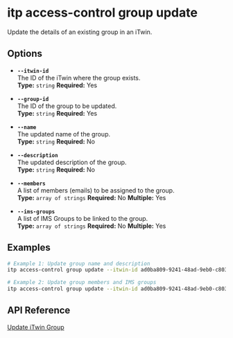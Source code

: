 # itp access-control group update

Update the details of an existing group in an iTwin.

## Options

- **`--itwin-id`**  
  The ID of the iTwin where the group exists.  
  **Type:** `string` **Required:** Yes

- **`--group-id`**  
  The ID of the group to be updated.  
  **Type:** `string` **Required:** Yes

- **`--name`**  
  The updated name of the group.  
  **Type:** `string` **Required:** No

- **`--description`**  
  The updated description of the group.  
  **Type:** `string` **Required:** No

- **`--members`**  
  A list of members (emails) to be assigned to the group.  
  **Type:** `array of strings` **Required:** No **Multiple:** Yes

- **`--ims-groups`**  
  A list of IMS Groups to be linked to the group.  
  **Type:** `array of strings` **Required:** No **Multiple:** Yes

## Examples

```bash
# Example 1: Update group name and description
itp access-control group update --itwin-id ad0ba809-9241-48ad-9eb0-c8038c1a1d51 --group-id bf4d8b36-25d7-4b72-b38b-12c1f0325f42 --name "Updated Engineering Team" --description "Updated description"

# Example 2: Update group members and IMS groups
itp access-control group update --itwin-id ad0ba809-9241-48ad-9eb0-c8038c1a1d51 --group-id bf4d8b36-25d7-4b72-b38b-12c1f0325f42 --members john.doe@example.com --members jane.doe@example.com --imsGroups "Sample IMS Group" --imsGroups "Sample IMS Group"
```

## API Reference

[Update iTwin Group](https://developer.bentley.com/apis/access-control-v2/operations/update-itwin-group/)
